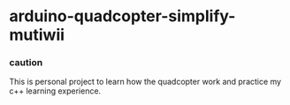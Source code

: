 # arduino-quadcopter-simplify-mutiwii
### caution
This is personal project to learn how the quadcopter work and practice my c++ learning experience.
